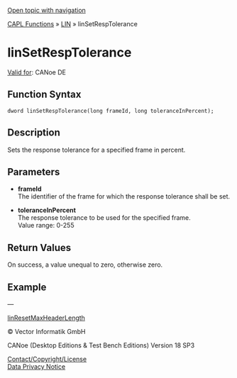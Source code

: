 [Open topic with navigation](../../../../../CANoeDEFamily.htm#Topics/CAPLFunctions/LIN/Functions/CAPLfunctionLINSetRespTolerance.md)

[CAPL Functions](../../CAPLfunctions.md) » [LIN](../CAPLfunctionsLINOverview.md) » linSetRespTolerance

# linSetRespTolerance

[Valid for](../../../Shared/FeatureAvailability.md):  CANoe DE

## Function Syntax

```
dword linSetRespTolerance(long frameId, long toleranceInPercent);
```

## Description

Sets the response tolerance for a specified frame in percent.

## Parameters

- **frameId**  
  The identifier of the frame for which the response tolerance shall be set.

- **toleranceInPercent**  
  The response tolerance to be used for the specified frame.  
  Value range: 0-255

## Return Values

On success, a value unequal to zero, otherwise zero.

## Example

—

[linResetMaxHeaderLength](CAPLfunctionLINResetMaxHeaderLength.md)

© Vector Informatik GmbH

CANoe (Desktop Editions & Test Bench Editions) Version 18 SP3

[Contact/Copyright/License](../../../Shared/ContactCopyrightLicense.md)  
[Data Privacy Notice](https://www.vector.com/int/en/company/get-info/privacy-policy/)
